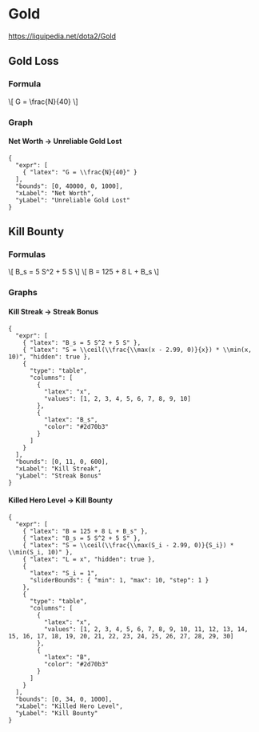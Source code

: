 # Gold

<https://liquipedia.net/dota2/Gold>

## Gold Loss

### Formula

\\[ G = \frac{N}{40} \\]

### Graph

#### Net Worth -> Unreliable Gold Lost

```desmos
{
  "expr": [
    { "latex": "G = \\frac{N}{40}" }
  ],
  "bounds": [0, 40000, 0, 1000],
  "xLabel": "Net Worth",
  "yLabel": "Unreliable Gold Lost"
}
```

## Kill Bounty

### Formulas

\\[ B_s = 5 S^2 + 5 S \\]
\\[ B = 125 + 8 L + B_s \\]

### Graphs

#### Kill Streak -> Streak Bonus

```desmos
{
  "expr": [
    { "latex": "B_s = 5 S^2 + 5 S" },
    { "latex": "S = \\ceil(\\frac{\\max(x - 2.99, 0)}{x}) * \\min(x, 10)", "hidden": true },
    {
      "type": "table",
      "columns": [
        {
          "latex": "x",
          "values": [1, 2, 3, 4, 5, 6, 7, 8, 9, 10]
        },
        {
          "latex": "B_s",
          "color": "#2d70b3"
        }
      ]
    }
  ],
  "bounds": [0, 11, 0, 600],
  "xLabel": "Kill Streak",
  "yLabel": "Streak Bonus"
}
```

#### Killed Hero Level -> Kill Bounty

```desmos
{
  "expr": [
    { "latex": "B = 125 + 8 L + B_s" },
    { "latex": "B_s = 5 S^2 + 5 S" },
    { "latex": "S = \\ceil(\\frac{\\max(S_i - 2.99, 0)}{S_i}) * \\min(S_i, 10)" },
    { "latex": "L = x", "hidden": true },
    {
      "latex": "S_i = 1",
      "sliderBounds": { "min": 1, "max": 10, "step": 1 }
    },
    {
      "type": "table",
      "columns": [
        {
          "latex": "x",
          "values": [1, 2, 3, 4, 5, 6, 7, 8, 9, 10, 11, 12, 13, 14, 15, 16, 17, 18, 19, 20, 21, 22, 23, 24, 25, 26, 27, 28, 29, 30]
        },
        {
          "latex": "B",
          "color": "#2d70b3"
        }
      ]
    }
  ],
  "bounds": [0, 34, 0, 1000],
  "xLabel": "Killed Hero Level",
  "yLabel": "Kill Bounty"
}
```
